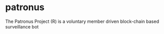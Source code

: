 # patronus
The Patronus Project (R) is a voluntary member driven block-chain based surveillance bot 

